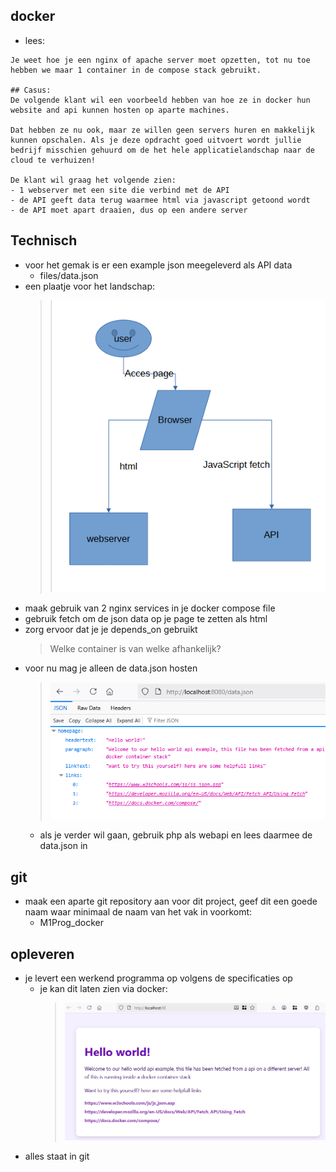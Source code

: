 ## docker

- lees:
```
Je weet hoe je een nginx of apache server moet opzetten, tot nu toe hebben we maar 1 container in de compose stack gebruikt.

## Casus:
De volgende klant wil een voorbeeld hebben van hoe ze in docker hun website and api kunnen hosten op aparte machines.

Dat hebben ze nu ook, maar ze willen geen servers huren en makkelijk kunnen opschalen. Als je deze opdracht goed uitvoert wordt jullie bedrijf misschien gehuurd om de het hele applicatielandschap naar de cloud te verhuizen!

De klant wil graag het volgende zien:
- 1 webserver met een site die verbind met de API
- de API geeft data terug waarmee html via javascript getoond wordt
- de API moet apart draaien, dus op een andere server
```


## Technisch

- voor het gemak is er een example json meegeleverd als API data
    - files/data.json
- een plaatje voor het landschap:
    > ![](img/landscape.PNG)
- maak gebruik van 2 nginx services in je docker compose file
- gebruik fetch om de json data op je page te zetten als html
- zorg ervoor dat je je depends_on gebruikt
    > Welke container is van welke afhankelijk?
- voor nu mag je alleen de data.json hosten
    > ![](img/fetch.PNG)
    - als je verder wil gaan, gebruik php als webapi en lees daarmee de data.json in

    

## git
- maak een aparte git repository aan voor dit project, geef dit een goede naam waar minimaal de naam van het vak in voorkomt:
    - M1Prog_docker
        
## opleveren

- je levert een werkend programma op volgens de specificaties op
    - je kan dit laten zien via docker:
        > ![](img/hellopage.PNG)
- alles staat in git

